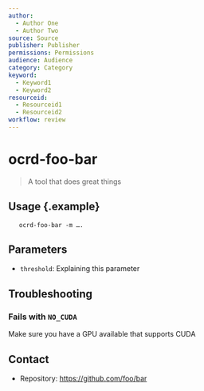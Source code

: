 ```yaml
---
author:
  - Author One
  - Author Two
source: Source
publisher: Publisher
permissions: Permissions
audience: Audience
category: Category
keyword:
  - Keyword1
  - Keyword2
resourceid:
  - Resourceid1
  - Resourceid2
workflow: review
---
```


# ocrd-foo-bar

> A tool that does great things

## Usage {.example}

```
   ocrd-foo-bar -m ….
```

## Parameters

* `threshold`: Explaining this parameter

## Troubleshooting

### Fails with `NO_CUDA`

Make sure you have a GPU available that supports CUDA

## Contact

* Repository: https://github.com/foo/bar
